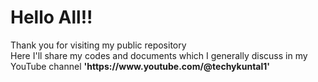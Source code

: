 <h1>Hello All!!</h1>
Thank you for visiting my public repository<br>
Here I'll share my codes and documents which I generally discuss in my YouTube channel <b>'https://www.youtube.com/@techykuntal1'</b>
